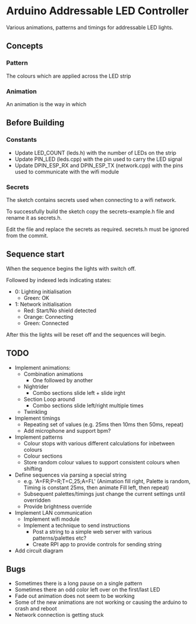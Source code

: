# Arduino Addressable LED Controller

Various animations, patterns and timings for addressable LED lights.

## Concepts

### Pattern

The colours which are applied across the LED strip

### Animation

An animation is the way in which 

## Before Building

### Constants

- Update LED_COUNT (leds.h) with the number of LEDs on the strip
- Update PIN_LED (leds.cpp) with the pin used to carry the LED signal
- Update DPIN_ESP_RX and DPIN_ESP_TX (network.cpp) with the pins used to communicate with the wifi module

### Secrets

The sketch contains secrets used when connecting to a wifi network. 

To successfully build the sketch copy the secrets-example.h file and rename it as secrets.h. 

Edit the file and replace the secrets as required. secrets.h must be ignored from the commit.

## Sequence start

When the sequence begins the lights with switch off.

Followed by indexed leds indicating states:

- 0: Lighting initialisation
  - Green: OK
- 1: Network initialisation
  - Red: Start/No shield detected
  - Orange: Connecting
  - Green: Connected

After this the lights will be reset off and the sequences will begin.

## TODO

- Implement animations:
    - Combination animations
        - One followed by another
    - Nightrider
		- Combo sections slide left + slide irght
    - Section Loop around
		- Combo sections slide left/right multiple times
    - Twinkling
- Implement timings
    - Repeating set of values (e.g. 25ms then 10ms then 50ms, repeat)
    - Add microphone and support bpm?
- Implement patterns
    - Colour stops with various different calculations for inbetween colours
    - Colour sections
	- Store random colour values to support consistent colours when shifting
- Define sequences via parsing a special string
	- e.g. 'A=FR;P=R;T=C,25;A=FL' (Animation fill right, Palette is random, Timing is constant 25ms, then animate Fill left, then repeat)
	- Subsequent palettes/timings just change the current settings until overridden
	- Provide brightness override
- Implement LAN communication
	- Implement wifi module
	- Implement a technique to send instructions
		- Post a string to a simple web server with various patterns/palettes etc?
		- Create RPI app to provide controls for sending string
- Add circuit diagram

## Bugs

- Sometimes there is a long pause on a single pattern
- Sometimes there an odd color left over on the first/last LED
- Fade out animation does not seem to be working
- Some of the new animations are not working or causing the arduino to crash and reboot
- Network connection is getting stuck